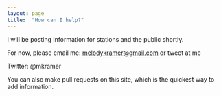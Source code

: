 ```yaml
---
layout: page
title:  "How can I help?"
---
```


I will be posting information for stations and the public shortly.

For now, please email me: melodykramer@gmail.com or tweet at me

Twitter: @mkramer

You can also make pull requests on this site, which is the quickest way to add information.
